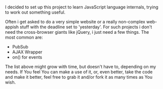 I decided to set up this project to learn JavaScript language internals, trying to work out something useful.

Often i get asked to do a very simple website or a really non-complex web-appish stuff with the deadline set to 'yesterday'. For such projects i don't need the cross-browser giants like jQuery, i just need a few things. The most common are:

 - PubSub
 - AJAX Wrapper
 - on() for events
 
The list above might grow with time, but doesn't have to, depending on my needs. If You feel You can make a use of it, or, even better, take the code and make it better, feel free to grab it and/or fork it as many times as You wish.